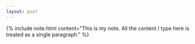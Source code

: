 ```yaml
---
layout: post
---
```


{% include note.html content="This is my note. All the content I type here is treated as a single paragraph." %}
